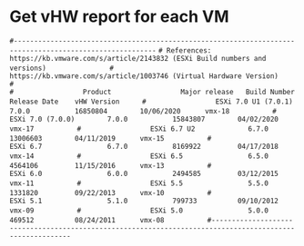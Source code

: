 # Get vHW report for each VM

``#---------------------------------------------------------------------------------------------------------``
``# References:		https://kb.vmware.com/s/article/2143832 (ESXi Build numbers and versions)				``
``#					https://kb.vmware.com/s/article/1003746 (Virtual Hardware Version)						``
``#																											``
``#					Product					Major release	Build Number	Release Date	vHW Version		``
``#					ESXi 7.0 U1 (7.0.1)		7.0.0			16850804		10/06/2020      vmx-18			``
``#					ESXi 7.0 (7.0.0)		7.0.0			15843807		04/02/2020      vmx-17			``
``#					ESXi 6.7 U2				6.7.0			13006603		04/11/2019      vmx-15			``
``#					ESXi 6.7				6.7.0			8169922			04/17/2018      vmx-14			``
``#					ESXi 6.5				6.5.0			4564106			11/15/2016      vmx-13			``
``#					ESXi 6.0				6.0.0			2494585			03/12/2015      vmx-11			``
``#					ESXi 5.5				5.5.0			1331820			09/22/2013      vmx-10			``
``#					ESXi 5.1				5.1.0			799733			09/10/2012      vmx-09			``
``#					ESXi 5.0				5.0.0			469512			08/24/2011      vmx-08			``
``#---------------------------------------------------------------------------------------------------------``
